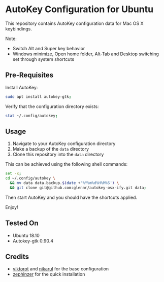 # AutoKey Configuration for Ubuntu
This repository contains AutoKey configuration data for Mac OS X keybindings.

Note:   
  - Switch Alt and Super key behavior
  - Windows minimize, Open home folder, Alt-Tab and Desktop switching set through system shortcuts


## Pre-Requisites

Install AutoKey:

```bash
sudo apt install autokey-gtk;
```

Verify that the configuration directory exists:

```bash
stat ~/.config/autokey;
```

## Usage
1. Navigate to your AutoKey configuration directory
2. Make a backup of the `data` directory
3. Clone this repository into the `data` directory

This can be achieved using the following shell commands:

```bash
set -x;
cd ~/.config/autokey \
  && mv data data.backup.$(date +'%Y%m%d%H%M%S') \
  && git clone git@github.com:glennr/autokey-osx-ify.git data;
```

Then start AutoKey and you should have the shortcuts applied.

Enjoy!

## Tested On
- Ubuntu 18.10
- Autokey-gtk 0.90.4

## Credits

- [viktorot](https://github.com/viktorot) and [nikarul](https://github.com/nikarul) for the base configuration
- [zephinzer](https://github.com/zephinzer/config-ubuntu-autokey) for the quick installation 
